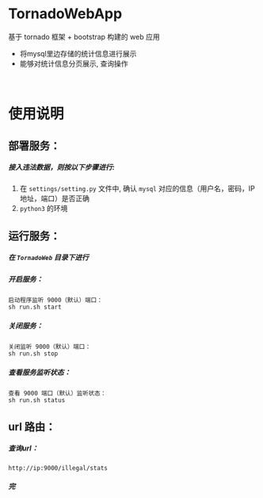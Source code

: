 # TornadoWebApp
基于 tornado 框架 + bootstrap 构建的 web 应用
 - 将mysql里边存储的统计信息进行展示
 - 能够对统计信息分页展示, 查询操作


<br>

# 使用说明

## 部署服务：

##### 接入违法数据，则按以下步骤进行:

1. 在 `settings/setting.py` 文件中, 确认 `mysql` 对应的信息（用户名，密码，IP地址，端口）是否正确
2. `python3` 的环境



## 运行服务：

##### 在 `TornadoWeb` 目录下进行

##### 开启服务：
   ```shell
   启动程序监听 9000（默认）端口：
   sh run.sh start
   ```

##### 关闭服务：
   ```shell
   关闭监听 9000（默认）端口：
   sh run.sh stop
   ```

##### 查看服务监听状态：
   ```shell
   查看 9000 端口（默认）监听状态：
   sh run.sh status
   ```



## url 路由：

##### 查询url：
   ```shell
   http://ip:9000/illegal/stats
   ```




##### 完
